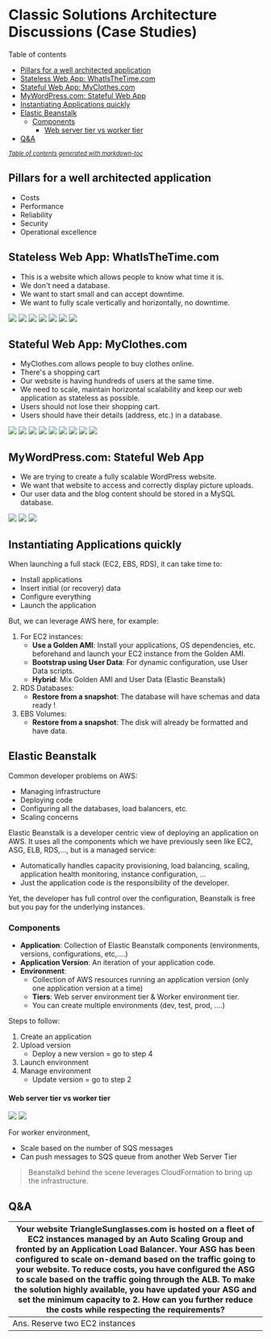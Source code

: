 # Classic Solutions Architecture Discussions (Case Studies)

Table of contents

- [Pillars for a well architected application](#pillars-for-a-well-architected-application)
- [Stateless Web App: WhatIsTheTime.com](#stateless-web-app--whatisthetimecom)
- [Stateful Web App: MyClothes.com](#stateful-web-app--myclothescom)
- [MyWordPress.com: Stateful Web App](#mywordpresscom--stateful-web-app)
- [Instantiating Applications quickly](#instantiating-applications-quickly)
- [Elastic Beanstalk](#elastic-beanstalk)
  * [Components](#components)
    + [Web server tier vs worker tier](#web-server-tier-vs-worker-tier)
- [Q&A](#q-a)

<small><i><a href='http://ecotrust-canada.github.io/markdown-toc/'>Table of contents generated with markdown-toc</a></i></small>


## Pillars for a well architected application

- Costs
- Performance
- Reliability
- Security
- Operational excellence

## Stateless Web App: WhatIsTheTime.com

- This is a website which allows people to know what time it is.
- We don't need a database.
- We want to start small and can accept downtime.
- We want to fully scale vertically and horizontally, no downtime.

![](https://github.com/aditya109/journey-aws-cloud-architect/raw/main/08-classic-solutions-architecture-discussions/assets/simple-solution-whattimeisitdotcom.svg)
![](https://github.com/aditya109/journey-aws-cloud-architect/raw/main/08-classic-solutions-architecture-discussions/assets/scaling-vertically-whattimeisitdotcom.svg)
![](https://github.com/aditya109/journey-aws-cloud-architect/raw/main/08-classic-solutions-architecture-discussions/assets/scaling-horizontally-whattimeisitdotcom.svg)
![](https://github.com/aditya109/journey-aws-cloud-architect/raw/main/08-classic-solutions-architecture-discussions/assets/scaling-horizontally-2-whattimeisitdotcom.svg)
![](https://github.com/aditya109/journey-aws-cloud-architect/raw/main/08-classic-solutions-architecture-discussions/assets/scaling-horizontally-3-whattimeisitdotcom.svg)
![](https://github.com/aditya109/journey-aws-cloud-architect/raw/main/08-classic-solutions-architecture-discussions/assets/scaling-horizontally-asg-whattimeisitdotcom.svg)
![](https://github.com/aditya109/journey-aws-cloud-architect/raw/main/08-classic-solutions-architecture-discussions/assets/scaling-horizontally-disaster-resilience-whattimeisitdotcom.svg)

## Stateful Web App: MyClothes.com

- MyClothes.com allows people to buy clothes online.
- There's a shopping cart
- Our website is having hundreds of users at the same time.
- We need to scale, maintain horizontal scalability and keep our web application as stateless as possible.
- Users should not lose their shopping cart.
- Users should have their details (address, etc.) in a database.

![](https://github.com/aditya109/journey-aws-cloud-architect/raw/main/08-classic-solutions-architecture-discussions/assets/simple-solution-myclothesdotcom.svg)
![](https://github.com/aditya109/journey-aws-cloud-architect/raw/main/08-classic-solutions-architecture-discussions/assets/session-affinity-myclothesdotcom.svg)
![](https://github.com/aditya109/journey-aws-cloud-architect/raw/main/08-classic-solutions-architecture-discussions/assets/client-side-user-cookies-plain-myclothesdotcom.svg)
![](https://github.com/aditya109/journey-aws-cloud-architect/raw/main/08-classic-solutions-architecture-discussions/assets/user-cookies-plain-myclothesdotcom.svg)
![](https://github.com/aditya109/journey-aws-cloud-architect/raw/main/08-classic-solutions-architecture-discussions/assets/server-sessions-myclothesdotcom.svg)
![](https://github.com/aditya109/journey-aws-cloud-architect/raw/main/08-classic-solutions-architecture-discussions/assets/persistent-storage-myclothesdotcom.svg)
![](https://github.com/aditya109/journey-aws-cloud-architect/raw/main/08-classic-solutions-architecture-discussions/assets/persistent-storage-scaling-reads-with-replication-myclothesdotcom.svg)
![](https://github.com/aditya109/journey-aws-cloud-architect/raw/main/08-classic-solutions-architecture-discussions/assets/persistent-storage-scaling-reads-with-write-thorough-cache-myclothesdotcom.svg)
![](https://raw.githubusercontent.com/aditya109/journey-aws-cloud-architect/main/08-classic-solutions-architecture-discussions/assets/security-and-disaster-recovery-myclothesdotcom.svg)

## MyWordPress.com: Stateful Web App

- We are trying to create a fully scalable WordPress website.
- We want that website to access and correctly display picture uploads.
- Our user data and the blog content should be stored in a MySQL database.

![](https://github.com/aditya109/journey-aws-cloud-architect/raw/main/08-classic-solutions-architecture-discussions/assets/simple-solution-mywordpressdotcom.svg)
![](https://github.com/aditya109/journey-aws-cloud-architect/raw/main/08-classic-solutions-architecture-discussions/assets/image-storage-mywordpressdotcom.svg)
![](https://github.com/aditya109/journey-aws-cloud-architect/raw/main/08-classic-solutions-architecture-discussions/assets/image-storage-efs-mywordpressdotcom.svg)

## Instantiating Applications quickly

When launching a full stack (EC2, EBS, RDS), it can take time to:

- Install applications
- Insert initial (or recovery) data
- Configure everything
- Launch the application

But, we can leverage AWS here, for example:

1. For EC2 instances:
   - **Use a Golden AMI**: Install your applications, OS dependencies, etc. beforehand and launch your EC2 instance from the Golden AMI.
   - **Bootstrap using User Data**: For dynamic configuration, use User Data scripts.
   - **Hybrid**: Mix Golden AMI and User Data (Elastic Beanstalk)
2. RDS Databases:
   - **Restore from a snapshot**: The database will have schemas and data ready !
3. EBS Volumes:
   - **Restore from a snapshot**: The disk will already be formatted and have data.

## Elastic Beanstalk

Common developer problems on AWS:

- Managing infrastructure
- Deploying code
- Configuring all the databases, load balancers, etc.
- Scaling concerns

Elastic Beanstalk is a developer centric view of deploying an application on AWS.
It uses all the components which we have previously seen like EC2, ASG, ELB, RDS,..., but is a managed service:

- Automatically handles capacity provisioning, load balancing, scaling, application health monitoring, instance configuration, ...
- Just the application code is the responsibility of the developer.

Yet, the developer has full control over the configuration, Beanstalk is free but you pay for the underlying instances.

### Components

- **Application**: Collection of Elastic Beanstalk components (environments, versions, configurations, etc,....)
- **Application Version**: An iteration of your application code.
- **Environment**:
  - Collection of AWS resources running an application version (only one application version at a time)
  - **Tiers**: Web server environment tier & Worker environment tier.
  - You can create multiple environments (dev, test, prod, ....)

Steps to follow:

1. Create an application
2. Upload version
   - Deploy a new version = go to step 4
3. Launch environment
4. Manage environment
   - Update version = go to step 2

#### Web server tier vs worker tier

![](https://github.com/aditya109/journey-aws-cloud-architect/raw/main/08-classic-solutions-architecture-discussions/assets/web-server-tier-elastic-beanstalk.svg)
![](https://github.com/aditya109/journey-aws-cloud-architect/raw/main/08-classic-solutions-architecture-discussions/assets/worker-tier-elastic-beanstalk.svg)

For worker environment,

- Scale based on the number of SQS messages
- Can push messages to SQS queue from another Web Server Tier

> Beanstalkd behind the scene leverages CloudFormation to bring up the infrastructure.

## Q&A

| Your website **TriangleSunglasses.com** is hosted on a fleet of EC2 instances managed by an Auto Scaling Group and fronted by an Application Load Balancer. Your ASG has been configured to scale on-demand based on the traffic going to your website. To reduce costs, you have configured the ASG to scale based on the traffic going through the ALB. To make the solution highly available, you have updated your ASG and set the minimum capacity to 2. How can you further reduce the costs while respecting the requirements? |
| ------------------------------------------------------------ |
| Ans. Reserve two EC2 instances                               |

